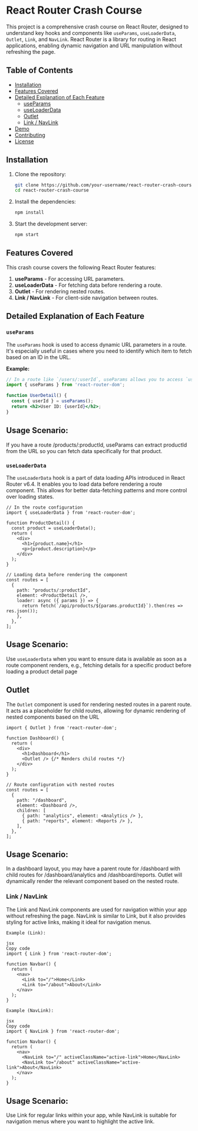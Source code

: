 # React Router Crash Course

This project is a comprehensive crash course on React Router, designed to understand key hooks and components like `useParams`, `useLoaderData`, `Outlet`, `Link`, and `NavLink`. React Router is a library for routing in React applications, enabling dynamic navigation and URL manipulation without refreshing the page.

## Table of Contents
- [Installation](#installation)
- [Features Covered](#features-covered)
- [Detailed Explanation of Each Feature](#detailed-explanation-of-each-feature)
  - [useParams](#useparams)
  - [useLoaderData](#useloaderdata)
  - [Outlet](#outlet)
  - [Link / NavLink](#link--navlink)
- [Demo](#demo)
- [Contributing](#contributing)
- [License](#license)

## Installation

1. Clone the repository:
    ```bash
    git clone https://github.com/your-username/react-router-crash-course.git
    cd react-router-crash-course
    ```

2. Install the dependencies:
    ```bash
    npm install
    ```

3. Start the development server:
    ```bash
    npm start
    ```

## Features Covered

This crash course covers the following React Router features:

1. **useParams** - For accessing URL parameters.
2. **useLoaderData** - For fetching data before rendering a route.
3. **Outlet** - For rendering nested routes.
4. **Link / NavLink** - For client-side navigation between routes.

## Detailed Explanation of Each Feature

### `useParams`
The `useParams` hook is used to access dynamic URL parameters in a route. It's especially useful in cases where you need to identify which item to fetch based on an ID in the URL.

**Example:**
```jsx
// In a route like `/users/:userId`, useParams allows you to access `userId`
import { useParams } from 'react-router-dom';

function UserDetail() {
  const { userId } = useParams();
  return <h2>User ID: {userId}</h2>;
}
```
## Usage Scenario: 
If you have a route /products/:productId, useParams can extract productId from the URL so you can fetch data specifically for that product.

### `useLoaderData`
The `useLoaderData` hook is a part of data loading APIs introduced in React Router v6.4. It enables you to load data before rendering a route component. This allows for better data-fetching patterns and more control over loading states.
```
// In the route configuration
import { useLoaderData } from 'react-router-dom';

function ProductDetail() {
  const product = useLoaderData();
  return (
    <div>
      <h1>{product.name}</h1>
      <p>{product.description}</p>
    </div>
  );
}

// Loading data before rendering the component
const routes = [
  {
    path: "products/:productId",
    element: <ProductDetail />,
    loader: async ({ params }) => {
      return fetch(`/api/products/${params.productId}`).then(res => res.json());
    },
  },
];
```
## Usage Scenario:
Use `useLoaderData` when you want to ensure data is available as soon as a route component renders, e.g., fetching details for a specific product before loading a product detail page

## Outlet
The `Outlet` component is used for rendering nested routes in a parent route. It acts as a placeholder for child routes, allowing for dynamic rendering of nested components based on the URL

```
import { Outlet } from 'react-router-dom';

function Dashboard() {
  return (
    <div>
      <h1>Dashboard</h1>
      <Outlet /> {/* Renders child routes */}
    </div>
  );
}

// Route configuration with nested routes
const routes = [
  {
    path: "/dashboard",
    element: <Dashboard />,
    children: [
      { path: "analytics", element: <Analytics /> },
      { path: "reports", element: <Reports /> },
    ],
  },
];
```

## Usage Scenario:
In a dashboard layout, you may have a parent route for /dashboard with child routes for /dashboard/analytics and /dashboard/reports. Outlet will dynamically render the relevant component based on the nested route.

### Link / NavLink
The Link and NavLink components are used for navigation within your app without refreshing the page. NavLink is similar to Link, but it also provides styling for active links, making it ideal for navigation menus.

```
Example (Link):

jsx
Copy code
import { Link } from 'react-router-dom';

function Navbar() {
  return (
    <nav>
      <Link to="/">Home</Link>
      <Link to="/about">About</Link>
    </nav>
  );
}
```
```
Example (NavLink):

jsx
Copy code
import { NavLink } from 'react-router-dom';

function Navbar() {
  return (
    <nav>
      <NavLink to="/" activeClassName="active-link">Home</NavLink>
      <NavLink to="/about" activeClassName="active-link">About</NavLink>
    </nav>
  );
}
```
## Usage Scenario: 
Use Link for regular links within your app, while NavLink is suitable for navigation menus where you want to highlight the active link.
